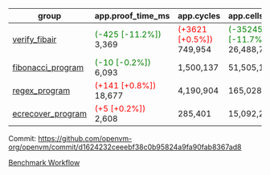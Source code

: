 | group | app.proof_time_ms | app.cycles | app.cells_used | leaf.proof_time_ms | leaf.cycles | leaf.cells_used |
| -- | -- | -- | -- | -- | -- | -- |
| [verify_fibair](https://github.com/openvm-org/openvm/blob/benchmark-results/benchmarks-pr/1138/verify_fibair-d1624232ceeebf38c0b95824a9fa90fab8367ad8.md) |<span style='color: green'>(-425 [-11.2%])</span> 3,369 | <span style='color: red'>(+3621 [+0.5%])</span> 749,954 | <span style='color: green'>(-3524559 [-11.7%])</span> 26,488,755 |- | - | - |
| [fibonacci_program](https://github.com/openvm-org/openvm/blob/benchmark-results/benchmarks-pr/1138/fibonacci-d1624232ceeebf38c0b95824a9fa90fab8367ad8.md) |<span style='color: green'>(-10 [-0.2%])</span> 6,093 |  1,500,137 |  51,505,102 |- | - | - |
| [regex_program](https://github.com/openvm-org/openvm/blob/benchmark-results/benchmarks-pr/1138/regex-d1624232ceeebf38c0b95824a9fa90fab8367ad8.md) |<span style='color: red'>(+141 [+0.8%])</span> 18,677 |  4,190,904 |  165,028,173 |- | - | - |
| [ecrecover_program](https://github.com/openvm-org/openvm/blob/benchmark-results/benchmarks-pr/1138/ecrecover-d1624232ceeebf38c0b95824a9fa90fab8367ad8.md) |<span style='color: red'>(+5 [+0.2%])</span> 2,608 |  285,401 |  15,092,297 |- | - | - |


Commit: https://github.com/openvm-org/openvm/commit/d1624232ceeebf38c0b95824a9fa90fab8367ad8

[Benchmark Workflow](https://github.com/openvm-org/openvm/actions/runs/12706181978)
